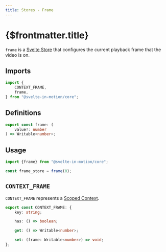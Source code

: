 ```yaml
---
title: Stores - Frame
---
```


# {$frontmatter.title}

`frame` is a [Svelte Store](https://svelte.dev/docs#run-time-svelte-store-writable) that configures the current playback frame that the video is on.

## Imports

```typescript
import {
    CONTEXT_FRAME,
    frame,
} from "@svelte-in-motion/core";
```

## Definitions

```typescript
export const frame: (
    value?: number
) => Writable<number>;
```

## Usage

```typescript
import {frame} from "@svelte-in-motion/core";

const frame_store = frame(0);
```

## `CONTEXT_FRAME`

`CONTEXT_FRAME` represents a [Scoped Context](../%5B...2%5Dutilities/%5B...4%5Dutilities-contexts.md#make-scoped-context).

```typescript
export const CONTEXT_FRAME: {
    key: string;

    has: () => boolean;

    get: () => Writable<number>;

    set: (frame: Writable<number>) => void;
};
```
